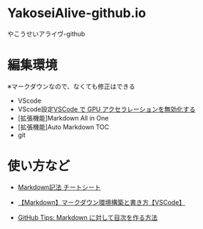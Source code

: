 # YakoseiAlive-github.io
やこうせいアライヴ-github

# 編集環境
※マークダウンなので、なくても修正はできる
- VScode
- VScode設定[VSCode で GPU アクセラレーションを無効化する](https://qiita.com/zakkied/items/f0d21c6cbd8e34460253)
- [拡張機能]Markdown All in One
- [拡張機能]Auto Markdown TOC 
- git

# 使い方など
- [Markdown記法 チートシート](https://qiita.com/Qiita/items/c686397e4a0f4f11683d)

- [【Markdown】マークダウン環境構築と書き方【VSCode】](https://www.youtube.com/watch?v=IrbzUMRyZkM&t=12s)

- [GitHub Tips: Markdown に対して目次を作る方法](https://github.com/sakura-editor/sakura/wiki/GitHub-Tips:-Markdown-%E3%81%AB%E5%AF%BE%E3%81%97%E3%81%A6%E7%9B%AE%E6%AC%A1%E3%82%92%E4%BD%9C%E3%82%8B%E6%96%B9%E6%B3%95)